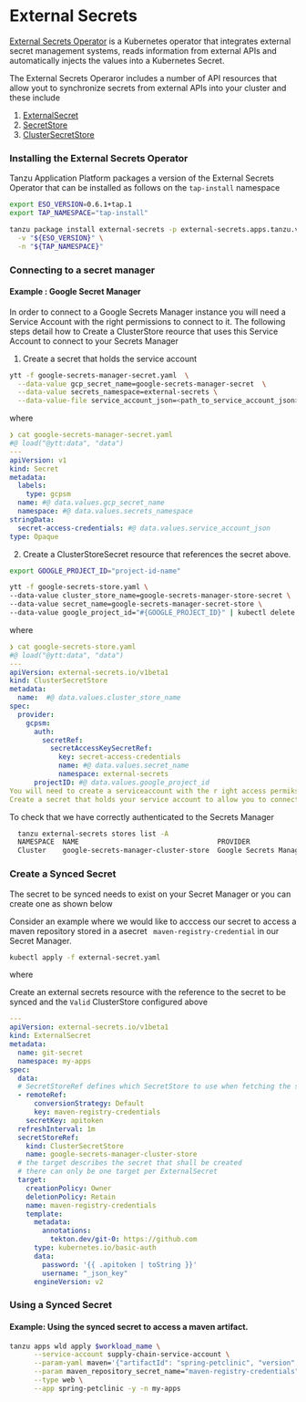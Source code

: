 # External Secrets 

[External Secrets Operator](https://external-secrets.io/latest/) is a Kubernetes operator that integrates external secret management systems, reads information from external APIs and automatically injects the values into a Kubernetes Secret.

The External Secrets Operaror includes a number of API resources that allow yout to synchronize secrets from external APIs into your cluster and these include
1. [ExternalSecret](https://external-secrets.io/v0.7.0/introduction/overview/#externalsecret)
2. [SecretStore](https://external-secrets.io/v0.7.0/introduction/overview/#secretstore)
3. [ClusterSecretStore](https://external-secrets.io/v0.7.0/introduction/overview/#clustersecretstore) 

### Installing the External Secrets Operator 
Tanzu Application Platform packages a version of the External Secrets Operator that can be installed as follows on the `tap-install` namespace

```sh
export ESO_VERSION=0.6.1+tap.1
export TAP_NAMESPACE="tap-install"

tanzu package install external-secrets -p external-secrets.apps.tanzu.vmware.com \
  -v "${ESO_VERSION}" \
  -n "${TAP_NAMESPACE}"
```

### Connecting to a secret manager 

#### Example : Google Secret Manager 

In order to connect to a Google Secrets Manager instance you will need a Service Account with the right permissions to connect to it. The following steps detail how to Create a ClusterStore reource that uses this Service Account to connect to your Secrets Manager 

1. Create a secret that holds the service account 
```sh
ytt -f google-secrets-manager-secret.yaml  \
  --data-value gcp_secret_name=google-secrets-manager-secret  \
  --data-value secrets_namespace=external-secrets \
  --data-value-file service_account_json=<path_to_service_account_json> | kubectl apply -f- 

```
where
```yaml
❯ cat google-secrets-manager-secret.yaml
#@ load("@ytt:data", "data")
---
apiVersion: v1
kind: Secret
metadata:
  labels:
    type: gcpsm
  name: #@ data.values.gcp_secret_name
  namespace: #@ data.values.secrets_namespace
stringData:
  secret-access-credentials: #@ data.values.service_account_json
type: Opaque
```

2. Create a ClusterStoreSecret resource that references the secret above.


```sh
export GOOGLE_PROJECT_ID="project-id-name"

ytt -f google-secrets-store.yaml \
--data-value cluster_store_name=google-secrets-manager-store-secret \
--data-value secret_name=google-secrets-manager-secret-store \
--data-value google_project_id="#{GOOGLE_PROJECT_ID}" | kubectl delete -f-
```

where
```yaml
❯ cat google-secrets-store.yaml
#@ load("@ytt:data", "data")
---
apiVersion: external-secrets.io/v1beta1
kind: ClusterSecretStore
metadata:
  name:  #@ data.values.cluster_store_name
spec:
  provider:
    gcpsm:
      auth:
        secretRef:
          secretAccessKeySecretRef:
            key: secret-access-credentials
            name: #@ data.values.secret_name
            namespace: external-secrets
      projectID: #@ data.values.google_project_id
You will need to create a serviceaccount with the r ight access permikssions to your secrets nager a n asscoiated key t
Create a secret that holds your service account to allow you to connect to your Google Secrets Manager instance
```

To check that we have correctly authenticated to the Secrets Manager 
```sh  
  tanzu external-secrets stores list -A
  NAMESPACE  NAME                                  PROVIDER                STATUS
  Cluster    google-secrets-manager-cluster-store  Google Secrets Manager  Valid
```

### Create a Synced Secret 

The secret to be synced needs to exist on your Secret Manager or you can create one as shown below 

Consider an example where we would like to acccess our secret to access a maven repository stored in a asecret ` maven-registry-credential` in our Secret Manager. 

```sh
kubectl apply -f external-secret.yaml
```

where

Create an external secrets resource with the reference to the secret to be synced and the `Valid` ClusterStore configured above 
```yaml
---
apiVersion: external-secrets.io/v1beta1
kind: ExternalSecret
metadata:
  name: git-secret
  namespace: my-apps
spec:
  data:
  # SecretStoreRef defines which SecretStore to use when fetching the secret data
  - remoteRef:
      conversionStrategy: Default
      key: maven-registry-credentials
    secretKey: apitoken
  refreshInterval: 1m
  secretStoreRef:
    kind: ClusterSecretStore
    name: google-secrets-manager-cluster-store
  # the target describes the secret that shall be created
  # there can only be one target per ExternalSecret
  target:
    creationPolicy: Owner
    deletionPolicy: Retain
    name: maven-registry-credentials
    template:
      metadata:
        annotations:
          tekton.dev/git-0: https://github.com
      type: kubernetes.io/basic-auth
      data:
        password: '{{ .apitoken | toString }}'
        username: "_json_key"
      engineVersion: v2
```

### Using a Synced Secret 
#### Example: Using the synced secret to access a maven artifact.

```sh
tanzu apps wld apply $workload_name \
      --service-account supply-chain-service-account \
      --param-yaml maven='{"artifactId": "spring-petclinic", "version": "3.7.4", "groupId": "org.springframework.samples"}' \
      --param maven_repository_secret_name="maven-registry-credentials"\
      --type web \
      --app spring-petclinic -y -n my-apps
```
